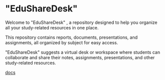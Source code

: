 # "EduShareDesk"

Welcome to "EduShareDesk" , a repository designed to help you organize all your study-related resources in one place.

This repository contains reports, documents, presentations, and assignments, all organized by subject for easy access.

"EduShareDesk" suggests a virtual desk or workspace where students can collaborate and share their notes, assignments, presentations, and other study-related resources.

[docs
](https://docs.google.com/document/d/1Wk9SJFLobd46s-FWx43srf8Xsi9eJzfJT96eLeffN48/edit#heading=h.7j4lztpno0v0)
